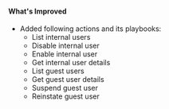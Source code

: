#### What's Improved
- Added following actions and its playbooks:
  - List internal users
  - Disable internal user
  - Enable internal user
  - Get internal user details
  - List guest users
  - Get guest user details
  - Suspend guest user
  - Reinstate guest user
